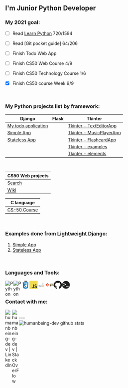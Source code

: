 ## I'm Junior Python Developer

### My 2021 goal: <br />
<!-- Tasks to do -->
* [ ] Read [Learn Python](https://www.goodreads.com/book/show/80435.Learning_Python) 720/1594
* [ ] Read [Git pocket guide] 64/206
* [ ] Finish Todo Web App
* [ ] Finish CS50 Web Course 4/9
* [ ] Finish CS50 Technology Course 1/6

* [X] Finish CS50 course Week 9/9


<br />

### My Python projects list by framework: <br />
<!-- Tasks to do
1. [Django - My todo application](https://github.com/humanbeing-dev/MyTodo_App)
1. [Tkinter - TextEditorApp](https://github.com/humanbeing-dev/text-editor)
1. [Tkinter - FlashcardApp](https://github.com/humanbeing-dev/FlashcardApp)
1. [Tkinter - MusicPlayerApp](https://github.com/humanbeing-dev/mp3-player)
1. [Tkinter - examples](https://github.com/humanbeing-dev/tkinter_examples)
1. [Tkinter - elements](https://github.com/humanbeing-dev/tkinter_elements)
1. [Corey Schafer Python examples](https://github.com/humanbeing-dev/CSchafer-tutorial)
1. [Connect Four](https://github.com/humanbeing-dev/ConnectFour)
 -->
| Django                                                              | Flask | Tkinter                                                                  |
|---------------------------------------------------------------------|-------|--------------------------------------------------------------------------|
| [My todo application](https://github.com/humanbeing-dev/MyTodo_App) |       | [Tkinter - TextEditorApp](https://github.com/humanbeing-dev/text-editor) |
| [Simple App](https://github.com/humanbeing-dev/LD01-SimpleApp)      |       | [Tkinter - MusicPlayerApp](https://github.com/humanbeing-dev/mp3-player) |
| [Stateless App](https://github.com/humanbeing-dev/LD02-Stateless)   |       | [Tkinter - FlashcardApp](https://github.com/humanbeing-dev/FlashcardApp) |
|                                                                     |       | [Tkinter - examples](https://github.com/humanbeing-dev/tkinter_examples) |
|                                                                     |       | [Tkinter - elements](https://github.com/humanbeing-dev/tkinter_elements) |
<br />
<!-- ### My Python projects list by book/tutorial: <br />
| Learn Python |
|--------------|
| 
-->

| CS50 Web projects                                          |
|------------------------------------------------------------|
| [Search](https://github.com/humanbeing-dev/cs50w-0-search) |
| [Wiki](https://github.com/humanbeing-dev/cs50w-1-wiki)     |


| C language                                                        |
|-------------------------------------------------------------------|
| [CS-50 Course](https://github.com/humanbeing-dev/cs50-c-examples) |
<br />


### Examples done from [Lightweight Django](https://www.oreilly.com/library/view/lightweight-django/9781491946275/): <br />
<!-- Tasks to do -->
1. [Simple App](https://github.com/humanbeing-dev/LD01-SimpleApp)
1. [Stateless App](https://github.com/humanbeing-dev/LD02-Stateless)

<br />

### Languages and Tools:
<img align="left" alt="Python" width="26px" src="https://upload.wikimedia.org/wikipedia/commons/a/a1/PyCharm_Logo.svg" />
<img align="left" alt="Python" width="26px" src="https://newhorizons.com.sg/wp-content/uploads/2019/04/python.png" />
<img align="left" alt="CSS3" width="26px" src="https://raw.githubusercontent.com/github/explore/80688e429a7d4ef2fca1e82350fe8e3517d3494d/topics/css/css.png" />
<img align="left" alt="JavaScript" width="26px" src="https://raw.githubusercontent.com/github/explore/80688e429a7d4ef2fca1e82350fe8e3517d3494d/topics/javascript/javascript.png" />
<img align="left" alt="MySQL" width="26px" src="https://raw.githubusercontent.com/github/explore/80688e429a7d4ef2fca1e82350fe8e3517d3494d/topics/mysql/mysql.png" />
<img align="left" alt="Git" width="26px" src="https://raw.githubusercontent.com/github/explore/80688e429a7d4ef2fca1e82350fe8e3517d3494d/topics/git/git.png" />
<img align="left" alt="GitHub" width="26px" src="https://raw.githubusercontent.com/github/explore/78df643247d429f6cc873026c0622819ad797942/topics/github/github.png" />
<img align="left" alt="Terminal" width="26px" src="https://raw.githubusercontent.com/github/explore/80688e429a7d4ef2fca1e82350fe8e3517d3494d/topics/terminal/terminal.png" />

<br />
<br />

### Contact with me:
[<img align="left" alt="humanbeing-dev | LinkedIn" width="22px" src="https://cdn.jsdelivr.net/npm/simple-icons@v3/icons/linkedin.svg" />][linkedin]
[<img align="left" alt="humanbeing-dev | StackOverFlow" width="22px" src="https://encrypted-tbn0.gstatic.com/images?q=tbn%3AANd9GcS3ZcfaPSJ17XXbI1xggkqIFaC7QnXLN7YF4Q&usqp=CAU" />][stackoverflow]


[linkedin]: https://linkedin.com/in/maciej-sitowski/
[stackoverflow]: https://stackoverflow.com/users/12099563/humanbeing

<br />
---
<br />

<img align="left" alt="humanbeing-dev github stats" src="https://github-readme-stats.vercel.app/api?username=humanbeing-dev&show_icons=true)" />

